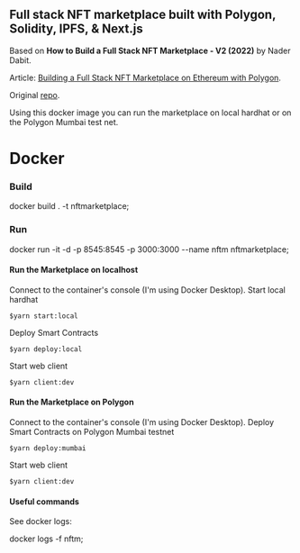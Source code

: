 ## Full stack NFT marketplace built with Polygon, Solidity, IPFS, & Next.js

Based on **How to Build a Full Stack NFT Marketplace - V2 (2022)** by Nader Dabit.

Article: [Building a Full Stack NFT Marketplace on Ethereum with Polygon](https://dev.to/dabit3/building-scalable-full-stack-apps-on-ethereum-with-polygon-2cfb).

Original [repo](https://github.com/dabit3/polygon-ethereum-nextjs-marketplace/).

Using this docker image you can run the marketplace on local hardhat or on the Polygon Mumbai test net.
  

# Docker

### Build

docker build . -t nftmarketplace;

  

### Run

docker run -it -d -p 8545:8545 -p 3000:3000 --name nftm nftmarketplace;
  

#### Run the Marketplace on localhost
Connect to the container's console (I'm using Docker Desktop).
Start local hardhat

    $yarn start:local

Deploy Smart Contracts

    $yarn deploy:local

 Start web client

    $yarn client:dev

#### Run the Marketplace on Polygon
Connect to the container's console (I'm using Docker Desktop).
Deploy Smart Contracts on Polygon Mumbai testnet

    $yarn deploy:mumbai

 Start web client

    $yarn client:dev


#### Useful commands

See docker logs:

docker logs -f nftm;